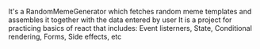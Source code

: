 It's a RandomMemeGenerator which fetches random meme templates and assembles it together with the data entered by user
It is a project for practicing basics of react that includes:
Event listerners, State, Conditional rendering, Forms, Side effects, etc

